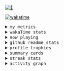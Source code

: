 [![🐙](https://hits.seeyoufarm.com/api/count/incr/badge.svg?url=https%3A%2F%2Fgithub.com%2Fktnkk%2Fhit-counter&count_bg=%23070707&title_bg=%23070707&icon=&icon_color=%23E7E7E7&title=visitors&edge_flat=true)](https://hits.seeyoufarm.com)

[![wakatime](https://wakatime.com/badge/user/43ee8060-219a-4cc8-b7a0-9a681ab5a8a7.svg)](https://wakatime.com/@43ee8060-219a-4cc8-b7a0-9a681ab5a8a7)

<details>
  <summary> <samp>my metrics</samp></summary>
  
  <br>
  
 ![🐳](https://github.com/kkhys/kkhys/blob/main/github-metrics.svg)
  
  ***
</details>

<details>
  <summary> <samp>wakaTime stats</samp></summary>
  
  <br>
  
<!--START_SECTION:waka-->
![Code Time](http://img.shields.io/badge/Code%20Time-654%20hrs%2019%20mins-blue)

**🐱 My GitHub Data** 

> 📦 4.9 MB Used in GitHub's Storage 
 > 
> 🏆 2,228 Contributions in the Year 2023
 > 
> 💼 Opted to Hire
 > 
> 📜 3 Public Repositories 
 > 
> 🔑 56 Private Repositories 
 > 
**I'm an Early 🐤** 

```text
🌞 Morning                8931 commits        ███████████░░░░░░░░░░░░░░   43.92 % 
🌆 Daytime                4717 commits        ██████░░░░░░░░░░░░░░░░░░░   23.20 % 
🌃 Evening                5717 commits        ███████░░░░░░░░░░░░░░░░░░   28.11 % 
🌙 Night                  970 commits         █░░░░░░░░░░░░░░░░░░░░░░░░   04.77 % 
```
📅 **I'm Most Productive on Monday** 

```text
Monday                   3850 commits        █████░░░░░░░░░░░░░░░░░░░░   18.93 % 
Tuesday                  3437 commits        ████░░░░░░░░░░░░░░░░░░░░░   16.90 % 
Wednesday                3656 commits        ████░░░░░░░░░░░░░░░░░░░░░   17.98 % 
Thursday                 3367 commits        ████░░░░░░░░░░░░░░░░░░░░░   16.56 % 
Friday                   3496 commits        ████░░░░░░░░░░░░░░░░░░░░░   17.19 % 
Saturday                 1314 commits        ██░░░░░░░░░░░░░░░░░░░░░░░   06.46 % 
Sunday                   1215 commits        █░░░░░░░░░░░░░░░░░░░░░░░░   05.97 % 
```


📊 **This Week I Spent My Time On** 

```text
🕑︎ Time Zone: Asia/Tokyo

💬 Programming Languages: 
Other                    26 hrs 50 mins      ███████████████████░░░░░░   77.26 % 
TypeScript               2 hrs 16 mins       ██░░░░░░░░░░░░░░░░░░░░░░░   06.53 % 
JSON                     1 hr 29 mins        █░░░░░░░░░░░░░░░░░░░░░░░░   04.29 % 
Play 2 Routing           1 hr 10 mins        █░░░░░░░░░░░░░░░░░░░░░░░░   03.40 % 
Java                     1 hr 5 mins         █░░░░░░░░░░░░░░░░░░░░░░░░   03.14 % 

🔥 Editors: 
Chrome                   26 hrs 50 mins      ███████████████████░░░░░░   77.26 % 
WebStorm                 5 hrs 9 mins        ████░░░░░░░░░░░░░░░░░░░░░   14.84 % 
IntelliJ                 2 hrs 23 mins       ██░░░░░░░░░░░░░░░░░░░░░░░   06.91 % 
RubyMine                 20 mins             ░░░░░░░░░░░░░░░░░░░░░░░░░   00.99 % 

💻 Operating System: 
Mac                      17 hrs 15 mins      ████████████░░░░░░░░░░░░░   49.69 % 
Unknown OS               10 hrs 28 mins      ████████░░░░░░░░░░░░░░░░░   30.14 % 
Linux                    7 hrs               █████░░░░░░░░░░░░░░░░░░░░   20.17 % 
```


 Last Updated on 2023/05/04 18:44:37 UTC
<!--END_SECTION:waka-->
  
  ***
</details>


<details>
  <summary> <samp>now playing</samp></summary>
  
  <br>
 
 [![🐟](https://spotify-github-profile.vercel.app/api/view?uid=31ryofms4dnv7mrohhepo4c4zgqu&cover_image=true&theme=default&show_offline=false&background_color=121212&bar_color=53b14f&bar_color_cover=false)](https://open.spotify.com/user/31ryofms4dnv7mrohhepo4c4zgqu)
  
  ***
</details>

<details>
  <summary> <samp>github readme stats</samp></summary>
  
  <br>
  
 <p align="left"> 
  <img alt="🐠" src="https://github-readme-stats.vercel.app/api?username=kkhys&count_private=true&show_icons=true&theme=dark&include_all_commits=true" />
  <img alt="🐟" src="https://github-readme-stats.vercel.app/api/top-langs/?username=kkhys&layout=compact&theme=dark&langs_count=10&hide=HTML,CSS,SCSS" />
</p>
  
  ***
</details>

<details>
  <summary> <samp>profile trophies</samp></summary>
  
  <br>
  
  [![🐬](https://github-profile-trophy.vercel.app/?username=kkhys&rank=SECRET,SSS,SS,S,AAA,AA,A&theme=darkhub&row=1&margin-w=10&no-bg=true)](https://github.com/ryo-ma/github-profile-trophy)
  
  ***
</details>

<details>
  <summary> <samp>summary cards</samp></summary>
  
  <br>
  
  ![🐋](https://github-profile-summary-cards.vercel.app/api/cards/profile-details?username=kkhys&theme=github_dark)
  ![🦑](https://github-profile-summary-cards.vercel.app/api/cards/repos-per-language?username=kkhys&theme=github_dark)
  ![🦭](https://github-profile-summary-cards.vercel.app/api/cards/most-commit-language?username=kkhys&theme=github_dark)
  ![🦀](https://github-profile-summary-cards.vercel.app/api/cards/stats?username=kkhys&theme=github_dark)
  ![🦈](https://github-profile-summary-cards.vercel.app/api/cards/productive-time?username=kkhys&theme=github_dark)
  
  ***
</details>

<details>
  <summary> <samp>streak stats</samp></summary>
  
  <br>
  
  [![🐠](http://github-readme-streak-stats.herokuapp.com?user=kkhys&theme=dark)](https://git.io/streak-stats)
  
  ***
</details>

<details>
  <summary> <samp>activity graph</samp></summary>
  
  <br>
  
  [![🐡](https://github-readme-activity-graph.cyclic.app/graph?username=kkhys&theme=xcode)](https://github.com/ashutosh00710/github-readme-activity-graph)
  
  ***
</details>
